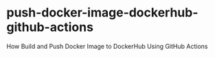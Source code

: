 # push-docker-image-dockerhub-github-actions
How Build and Push Docker Image to DockerHub Using GitHub Actions
